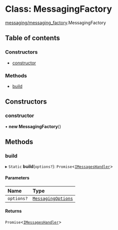 # Class: MessagingFactory

[messaging/messaging_factory](../modules/messaging_messaging_factory.md).MessagingFactory

## Table of contents

### Constructors

- [constructor](messaging_messaging_factory.MessagingFactory.md#constructor)

### Methods

- [build](messaging_messaging_factory.MessagingFactory.md#build)

## Constructors

### constructor

• **new MessagingFactory**()

## Methods

### build

▸ `Static` **build**(`options?`): `Promise`<[`IMessagesHandler`](../interfaces/messaging_messaging_factory.IMessagesHandler.md)\>

#### Parameters

| Name | Type |
| :------ | :------ |
| `options?` | [`MessagingOptions`](../interfaces/iam_chainConfig.MessagingOptions.md) |

#### Returns

`Promise`<[`IMessagesHandler`](../interfaces/messaging_messaging_factory.IMessagesHandler.md)\>
